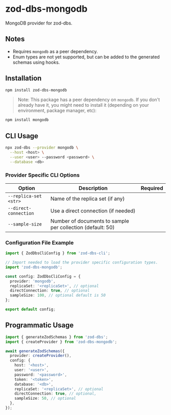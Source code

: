 # zod-dbs-mongodb

MongoDB provider for zod-dbs.

## Notes

- Requires `mongodb` as a peer dependency.
- Enum types are not yet supported, but can be added to the generated schemas using hooks.

## Installation

```bash
npm install zod-dbs-mongodb
```

> Note: This package has a peer dependency on `mongodb`. If you don't already have it, you might need to install it (depending on your environment, package manager, etc):

```bash
npm install mongodb
```

## CLI Usage

```bash
npx zod-dbs --provider mongodb \
  --host <host> \
  --user <user> --password <password> \
  --database <db>
```

### Provider Specific CLI Options

| Option                | Description                                                | Required |
| --------------------- | ---------------------------------------------------------- | -------- |
| `--replica-set <str>` | Name of the replica set (if any)                           |          |
| `--direct-connection` | Use a direct connection (if needed)                        |          |
| `--sample-size`       | Number of documents to sample per collection (default: 50) |          |

### Configuration File Example

```ts
import { ZodDbsCliConfig } from 'zod-dbs-cli';

// Import needed to load the provider specific configuration types.
import 'zod-dbs-mongodb';

const config: ZodDbsCliConfig = {
  provider: 'mongodb',
  replicaSet: '<replicaSet>', // optional
  directConnection: true, // optional
  sampleSize: 100, // optional default is 50
};

export default config;
```

## Programmatic Usage

```ts
import { generateZodSchemas } from 'zod-dbs';
import { createProvider } from 'zod-dbs-mongodb';

await generateZodSchemas({
  provider: createProvider(),
  config: {
    host: '<host>',
    user: '<user>',
    password: '<password>',
    token: '<token>',
    database: '<db>',
    replicaSet: '<replicaSet>', // optional
    directConnection: true, // optional,
    sampleSize: 50, // optional
  },
});
```
